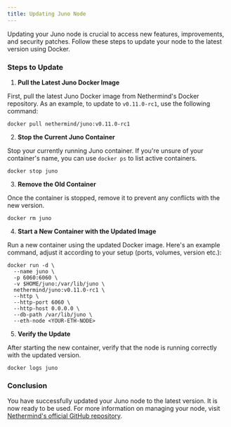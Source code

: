```yaml
---
title: Updating Juno Node
---
```


Updating your Juno node is crucial to access new features, improvements, and security patches. Follow these steps to update your node to the latest version using Docker.

### Steps to Update

1. **Pull the Latest Juno Docker Image**

First, pull the latest Juno Docker image from Nethermind's Docker repository. As an example, to update to `v0.11.0-rc1`, use the following command:

```
docker pull nethermind/juno:v0.11.0-rc1
```

2. **Stop the Current Juno Container**

Stop your currently running Juno container. If you're unsure of your container's name, you can use `docker ps` to list active containers.

```
docker stop juno
```

3. **Remove the Old Container**

Once the container is stopped, remove it to prevent any conflicts with the new version.

```
docker rm juno
```

4. **Start a New Container with the Updated Image**

Run a new container using the updated Docker image. Here's an example command, adjust it according to your setup (ports, volumes, version etc.):

```
docker run -d \
  --name juno \
  -p 6060:6060 \
  -v $HOME/juno:/var/lib/juno \
  nethermind/juno:v0.11.0-rc1 \
  --http \
  --http-port 6060 \
  --http-host 0.0.0.0 \
  --db-path /var/lib/juno \
  --eth-node <YOUR-ETH-NODE>
```

5. **Verify the Update**

After starting the new container, verify that the node is running correctly with the updated version.

```
docker logs juno
```

### Conclusion

You have successfully updated your Juno node to the latest version. It is now ready to be used. For more information on managing your node, visit [Nethermind's official GitHub repository](https://github.com/NethermindEth/juno).
